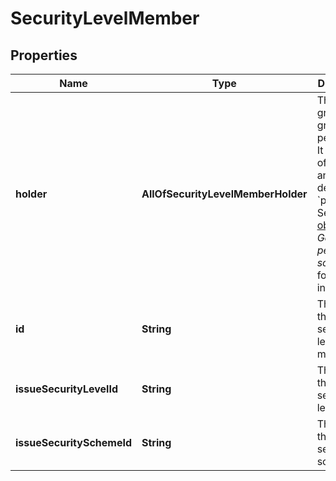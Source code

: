 # SecurityLevelMember

## Properties
Name | Type | Description | Notes
------------ | ------------- | ------------- | -------------
**holder** | **AllOfSecurityLevelMemberHolder** | The user or group being granted the permission. It consists of a &#x60;type&#x60; and a type-dependent &#x60;parameter&#x60;. See [Holder object](../api-group-permission-schemes/#holder-object) in *Get all permission schemes* for more information. | 
**id** | **String** | The ID of the issue security level member. | 
**issueSecurityLevelId** | **String** | The ID of the issue security level. | 
**issueSecuritySchemeId** | **String** | The ID of the issue security scheme. | 
